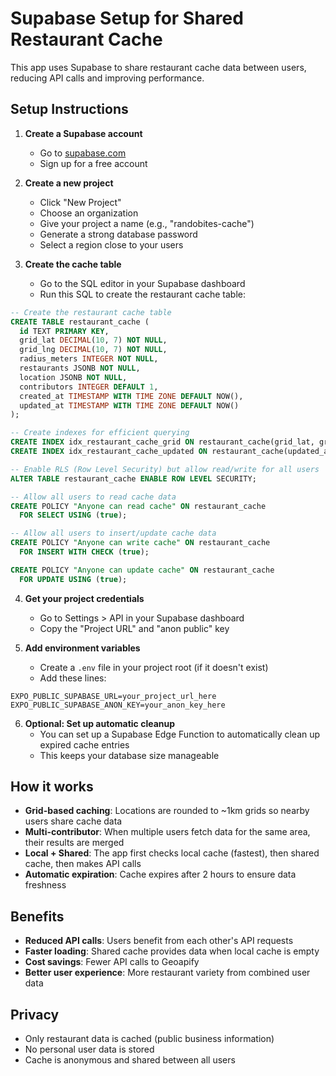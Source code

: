 # Supabase Setup for Shared Restaurant Cache

This app uses Supabase to share restaurant cache data between users, reducing API calls and improving performance.

## Setup Instructions

1. **Create a Supabase account**
   - Go to [supabase.com](https://supabase.com)
   - Sign up for a free account

2. **Create a new project**
   - Click "New Project"
   - Choose an organization
   - Give your project a name (e.g., "randobites-cache")
   - Generate a strong database password
   - Select a region close to your users

3. **Create the cache table**
   - Go to the SQL editor in your Supabase dashboard
   - Run this SQL to create the restaurant cache table:

```sql
-- Create the restaurant cache table
CREATE TABLE restaurant_cache (
  id TEXT PRIMARY KEY,
  grid_lat DECIMAL(10, 7) NOT NULL,
  grid_lng DECIMAL(10, 7) NOT NULL,
  radius_meters INTEGER NOT NULL,
  restaurants JSONB NOT NULL,
  location JSONB NOT NULL,
  contributors INTEGER DEFAULT 1,
  created_at TIMESTAMP WITH TIME ZONE DEFAULT NOW(),
  updated_at TIMESTAMP WITH TIME ZONE DEFAULT NOW()
);

-- Create indexes for efficient querying
CREATE INDEX idx_restaurant_cache_grid ON restaurant_cache(grid_lat, grid_lng, radius_meters);
CREATE INDEX idx_restaurant_cache_updated ON restaurant_cache(updated_at);

-- Enable RLS (Row Level Security) but allow read/write for all users
ALTER TABLE restaurant_cache ENABLE ROW LEVEL SECURITY;

-- Allow all users to read cache data
CREATE POLICY "Anyone can read cache" ON restaurant_cache
  FOR SELECT USING (true);

-- Allow all users to insert/update cache data
CREATE POLICY "Anyone can write cache" ON restaurant_cache
  FOR INSERT WITH CHECK (true);

CREATE POLICY "Anyone can update cache" ON restaurant_cache
  FOR UPDATE USING (true);
```

4. **Get your project credentials**
   - Go to Settings > API in your Supabase dashboard
   - Copy the "Project URL" and "anon public" key

5. **Add environment variables**
   - Create a `.env` file in your project root (if it doesn't exist)
   - Add these lines:

```
EXPO_PUBLIC_SUPABASE_URL=your_project_url_here
EXPO_PUBLIC_SUPABASE_ANON_KEY=your_anon_key_here
```

6. **Optional: Set up automatic cleanup**
   - You can set up a Supabase Edge Function to automatically clean up expired cache entries
   - This keeps your database size manageable

## How it works

- **Grid-based caching**: Locations are rounded to ~1km grids so nearby users share cache data
- **Multi-contributor**: When multiple users fetch data for the same area, their results are merged
- **Local + Shared**: The app first checks local cache (fastest), then shared cache, then makes API calls
- **Automatic expiration**: Cache expires after 2 hours to ensure data freshness

## Benefits

- **Reduced API calls**: Users benefit from each other's API requests
- **Faster loading**: Shared cache provides data when local cache is empty
- **Cost savings**: Fewer API calls to Geoapify
- **Better user experience**: More restaurant variety from combined user data

## Privacy

- Only restaurant data is cached (public business information)
- No personal user data is stored
- Cache is anonymous and shared between all users